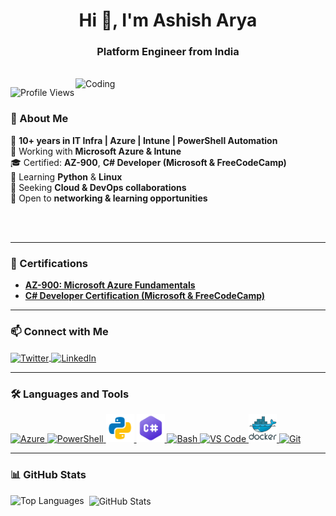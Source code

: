 <h1 align="center">Hi 👋, I'm Ashish Arya</h1>
<h3 align="center"> Platform Engineer from India</h3>
<br>

<!-- GIF -->
<img align="right" alt="Coding" width="400" src="https://cdn.dribbble.com/users/1162077/screenshots/3848914/media/7ed7d5ca074b48b328150e5a231e8d1f.gif">

<!-- Profile Views -->
<p align="left">
  <img src="https://komarev.com/ghpvc/?username=ashisharya65&label=Profile%20views&color=0e75b6&style=flat" alt="Profile Views" />
</p>

### 🚀 About Me  

🚀 **10+ years in IT Infra | Azure | Intune | PowerShell Automation**  
🔭 Working with **Microsoft Azure & Intune**  
🎓 Certified: **AZ-900**, **C# Developer (Microsoft & FreeCodeCamp)**  
🌱 Learning **Python** & **Linux**  
👯 Seeking **Cloud & DevOps collaborations**  
🤝 Open to **networking & learning opportunities**  

<br><br>

---

### 📜 Certifications  

- **[AZ-900: Microsoft Azure Fundamentals](https://learn.microsoft.com/en-us/users/ashisharya65/credentials/545b2a0708482141?ref=https%3A%2F%2Fwww.linkedin.com%2F)**  
- **[C# Developer Certification (Microsoft & FreeCodeCamp)](https://www.freecodecamp.org/certification/ashisharya65/foundational-c-sharp-with-microsoft)**  

---

### 📫 Connect with Me  

<p align="left">
  <a href="https://twitter.com/ashisharya65" target="_blank">
    <img align="center" src="https://raw.githubusercontent.com/rahuldkjain/github-profile-readme-generator/master/src/images/icons/Social/twitter.svg" alt="Twitter" height="30" width="40"/>
  </a>
  <a href="https://linkedin.com/in/ashisharya65" target="_blank">
    <img align="center" src="https://raw.githubusercontent.com/rahuldkjain/github-profile-readme-generator/master/src/images/icons/Social/linked-in-alt.svg" alt="LinkedIn" height="30" width="40"/>
  </a>
</p>

---
### 🛠️ Languages and Tools  

<div align="left">   
  <a href="https://azure.microsoft.com/en-us/" target="_blank">
    <img src="https://cdn.worldvectorlogo.com/logos/azure-1.svg" alt="Azure" width="45" height="45"/>
  </a>
  <a href="https://learn.microsoft.com/en-us/powershell/scripting/overview?view=powershell-7.4" target="_blank">
    <img src="https://cdn.worldvectorlogo.com/logos/powershell.svg" alt="PowerShell" width="45" height="45"/>
  </a>
  <a href="https://www.python.org/" target="_blank">
    <img src="https://raw.githubusercontent.com/ashisharya65/images/main/python.svg" alt="Python" width="45" height="45"/>
  </a>
  <a href="https://learn.microsoft.com/en-us/dotnet/csharp/" target="_blank">
    <img src="https://raw.githubusercontent.com/ashisharya65/images/main/Csharp.svg" alt="C#" width="45" height="45"/>
  </a>
  <a href="https://www.gnu.org/software/bash/" target="_blank">
    <img src="https://cdn.worldvectorlogo.com/logos/bash-1.svg" alt="Bash" width="45" height="45"/>
  </a>
  <a href="https://code.visualstudio.com/" target="_blank">
    <img src="https://cdn.worldvectorlogo.com/logos/visual-studio-code-1.svg" alt="VS Code" width="45" height="45"/>
  </a>    
  <a href="https://www.docker.com/" target="_blank">
    <img src="https://raw.githubusercontent.com/devicons/devicon/master/icons/docker/docker-original-wordmark.svg" alt="Docker" width="45" height="45"/>
  </a>
  <a href="https://git-scm.com/" target="_blank">
    <img src="https://www.vectorlogo.zone/logos/git-scm/git-scm-icon.svg" alt="Git" width="45" height="45"/>
  </a>
</div>  

---

### 📊 GitHub Stats  

<p>
  <img align="left" src="https://github-readme-stats.vercel.app/api/top-langs?username=ashisharya65&show_icons=true&locale=en&layout=compact" alt="Top Languages"/>
</p>

<p>&nbsp;
  <img align="center" src="https://github-readme-stats.vercel.app/api?username=ashisharya65&show_icons=true&locale=en" alt="GitHub Stats"/>
</p>

<br>

